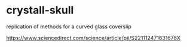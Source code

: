 # crystall-skull
replication of methods for a curved glass coverslip

https://www.sciencedirect.com/science/article/pii/S221112471631676X


